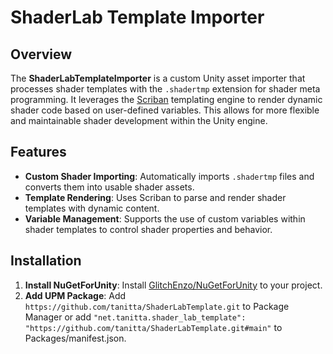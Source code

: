 # ShaderLab Template Importer

## Overview

The **ShaderLabTemplateImporter** is a custom Unity asset importer that processes shader templates with the `.shadertmp` extension for shader meta programming. It leverages the [Scriban](https://github.com/scriban/scriban) templating engine to render dynamic shader code based on user-defined variables. This allows for more flexible and maintainable shader development within the Unity engine.

## Features

- **Custom Shader Importing**: Automatically imports `.shadertmp` files and converts them into usable shader assets.
- **Template Rendering**: Uses Scriban to parse and render shader templates with dynamic content.
- **Variable Management**: Supports the use of custom variables within shader templates to control shader properties and behavior.

## Installation
1. **Install NuGetForUnity**: Install [GlitchEnzo/NuGetForUnity](https://github.com/GlitchEnzo/NuGetForUnity) to your project.
1. **Add UPM Package**: Add `https://github.com/tanitta/ShaderLabTemplate.git` to Package Manager or add `"net.tanitta.shader_lab_template": "https://github.com/tanitta/ShaderLabTemplate.git#main"` to Packages/manifest.json.
<!--
## Usage

### 1. Create a Shader Template

- Write your shader code using Scriban's templating syntax.
- Save the file with a `.shadertmp` extension.

**Example (`ExampleShader.shadertmp`):**

```hlsl
{{ $textures = 4}}
Shader "Custom/ExampleShader"
{
    Properties
    {
        _MainTex ("Texture", 2D) = "white" {}
        _Color ("Color", Color) = (1,1,1,1)
        {{for $i in (0..$textures)}}
            _Tex{{ $i }}("Texture", 2D) = "white" {}
        {{end}}
    }
    SubShader
    {
        Tags { "RenderType"="{{ renderType }}" }
        LOD {{ lod }}

        Pass
        {
            CGPROGRAM
            #pragma vertex vert
            #pragma fragment frag

            sampler2D _MainTex;
            float4 _MainTex_ST;
            fixed4 _Color;

            {{for $i in (0..$textures)}}
                sampler2D _Tex{{ $i }};
            {{end}}

            ...

            ENDCG
        }
    }
}
```

### 2. Import the Shader Template

- When you save the `.shadertmp` file, Unity will automatically use the `ShaderLabTemplateImporter` to process it.
- Select the shader template in the Unity Project window to view its Inspector.

### 3. Define Template Variables

- In the Inspector, you'll see a list of variables extracted from your template.
- Assign values to these variables as needed.

**Variables:**

- `renderType`: e.g., `Opaque`
- `lod`: e.g., `200`

### 4. Use the Generated Shader

- The importer will generate a shader asset from your template and variables.
- You can now use this shader in your materials like any .shader asset.

## Scriban Templating
Read [scriban/doc at master · scriban/scriban](https://github.com/scriban/scriban/tree/master/doc).
<!-- 
- **Variables**: Use `{{ variableName }}` to include variables in your template.
- **Control Flow**:
  - **If Statements**: `{{ if condition }}...{{ endif }}`
  - **Loops**: `{{ for item in collection }}...{{ endfor }}`
- **Functions**: Leverage built-in functions or define custom ones as needed.
-->

<!-- 
**Example Usage in Shader Template:**

```hlsl
float _Brightness = {{ brightness }};
{{ if useColorTint }}
float4 _ColorTint = {{ colorTint }};
{{ endif }}
```

<!-- 
## Example Workflow

1. **Create a Shader Template (`ExampleShader.shadertmp`):**

   ```hlsl
   Shader "Custom/ExampleShader"
   {
       Properties
       {
           _MainTex ("Texture", 2D) = "white" {}
       }
       SubShader
       {
           Tags { "RenderType"="{{ renderType }}" }
           LOD {{ lod }}

           Pass
           {
               CGPROGRAM
               #pragma vertex vert
               #pragma fragment frag

               sampler2D _MainTex;
               float _Brightness = {{ brightness }};
               {% if useColorTint %}
               float4 _ColorTint = {{ colorTint }};
               {% endif %}

               // Shader code...

               ENDCG
           }
       }
   }
   ```

2. **Import the Template:**

   - Unity automatically processes the `.shadertmp` file with the custom importer.

3. **Set Variables in the Inspector:**

   - **renderType**: `"Opaque"`
   - **lod**: `300`
   - **brightness**: `1.5`
   - **useColorTint**: `true`
   - **colorTint**: `float4(1, 0, 0, 1)`

4. **Use the Generated Shader:**

   - The shader is now available as an asset and can be applied to materials.
-->
